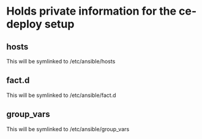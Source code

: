 # Holds private information for the ce-deploy setup

## hosts
This will be symlinked to /etc/ansible/hosts

## fact.d
This will be symlinked to /etc/ansible/fact.d

## group_vars
This will be symlinked to /etc/ansible/group_vars

